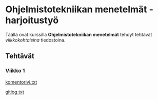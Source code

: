 # Ohjelmistotekniikan menetelmät - harjoitustyö

Täällä ovat kurssilla **Ohjelmistotekniikan menetelmät** tehdyt tehtävät *viikkokohtaisina* tiedostoina.

## Tehtävät

### Viikko 1

[komentorivi.txt](https://github.com/heidihas/otm-harjoitustyo/blob/master/laskarit/viikko1/komentorivi.txt)

[gitlog.txt](https://github.com/heidihas/otm-harjoitustyo/blob/master/laskarit/viikko1/gitlog.txt)
